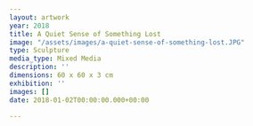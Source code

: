 ```yaml
---
layout: artwork
year: 2018
title: A Quiet Sense of Something Lost
image: "/assets/images/a-quiet-sense-of-something-lost.JPG"
type: Sculpture
media_type: Mixed Media
description: ''
dimensions: 60 x 60 x 3 cm
exhibition: ''
images: []
date: 2018-01-02T00:00:00.000+00:00

---
```

